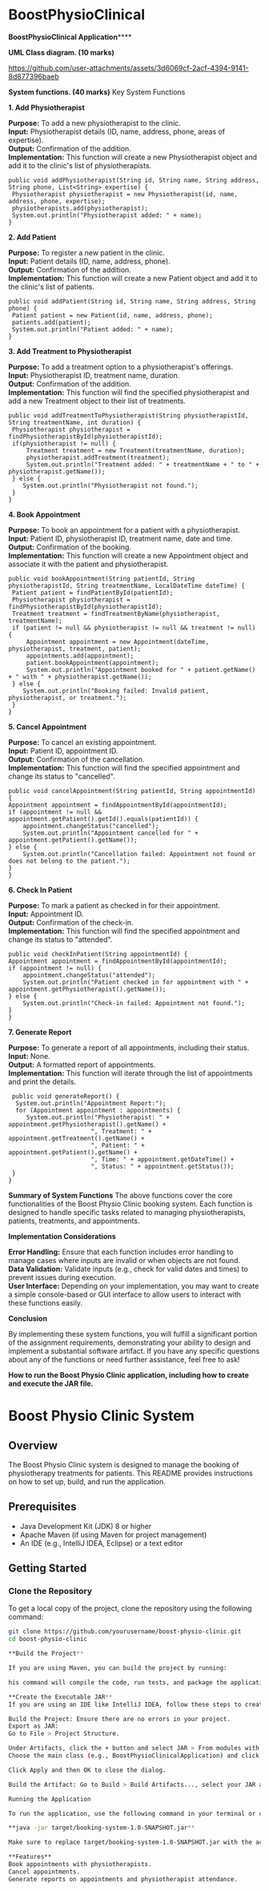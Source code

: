 # BoostPhysioClinical
**BoostPhysioClinical Application******

**UML Class diagram. (10 marks)**

https://github.com/user-attachments/assets/3d6069cf-2acf-4394-9141-8d877396baeb


**System functions. (40 marks)**
Key System Functions

**1. Add Physiotherapist** 

**Purpose:** To add a new physiotherapist to the clinic.      
**Input:** Physiotherapist details (ID, name, address, phone, areas of expertise).    
**Output:** Confirmation of the addition.  
**Implementation:** This function will create a new Physiotherapist object and add it to the clinic's list of physiotherapists.




    public void addPhysiotherapist(String id, String name, String address, String phone, List<String> expertise) {
     Physiotherapist physiotherapist = new Physiotherapist(id, name, address, phone, expertise);
     physiotherapists.add(physiotherapist);
     System.out.println("Physiotherapist added: " + name);
    }



**2. Add Patient**

**Purpose:** To register a new patient in the clinic.  
**Input:** Patient details (ID, name, address, phone).  
**Output:** Confirmation of the addition.  
**Implementation:** This function will create a new Patient object and add it to the clinic's list of patients.



 
 

  
    public void addPatient(String id, String name, String address, String phone) {
     Patient patient = new Patient(id, name, address, phone);
     patients.add(patient);
     System.out.println("Patient added: " + name);
    }
   

**3. Add Treatment to Physiotherapist**

**Purpose:** To add a treatment option to a physiotherapist's offerings.  
**Input:** Physiotherapist ID, treatment name, duration.   
**Output:** Confirmation of the addition.  
**Implementation:** This function will find the specified physiotherapist and add a new Treatment object to their list of treatments.

 


    public void addTreatmentToPhysiotherapist(String physiotherapistId, String treatmentName, int duration) {
     Physiotherapist physiotherapist = findPhysiotherapistById(physiotherapistId);
     if(physiotherapist != null) {
         Treatment treatment = new Treatment(treatmentName, duration);
         physiotherapist.addTreatment(treatment);
         System.out.println("Treatment added: " + treatmentName + " to " + physiotherapist.getName());
     } else {
        System.out.println("Physiotherapist not found.");
     }
    }


**4. Book Appointment**

**Purpose:** To book an appointment for a patient with a physiotherapist.  
**Input:** Patient ID, physiotherapist ID, treatment name, date and time.  
**Output:** Confirmation of the booking.  
**Implementation:** This function will create a new Appointment object and associate it with the patient and physiotherapist.
 

 


    public void bookAppointment(String patientId, String physiotherapistId, String treatmentName, LocalDateTime dateTime) {
     Patient patient = findPatientById(patientId);
     Physiotherapist physiotherapist = findPhysiotherapistById(physiotherapistId);
     Treatment treatment = findTreatmentByName(physiotherapist, treatmentName);
     if (patient != null && physiotherapist != null && treatment != null) {
         Appointment appointment = new Appointment(dateTime, physiotherapist, treatment, patient);
         appointments.add(appointment);
         patient.bookAppointment(appointment);
         System.out.println("Appointment booked for " + patient.getName() + " with " + physiotherapist.getName());
     } else {
        System.out.println("Booking failed: Invalid patient, physiotherapist, or treatment.");
     }
    }


**5. Cancel Appointment**

**Purpose:** To cancel an existing appointment.  
**Input:** Patient ID, appointment ID.  
**Output:** Confirmation of the cancellation.  
**Implementation:** This function will find the specified appointment and change its status to "cancelled".
 
 

    public void cancelAppointment(String patientId, String appointmentId) {
    Appointment appointment = findAppointmentById(appointmentId);
    if (appointment != null && appointment.getPatient().getId().equals(patientId)) {
        appointment.changeStatus("cancelled");
        System.out.println("Appointment cancelled for " + appointment.getPatient().getName());
    } else {
        System.out.println("Cancellation failed: Appointment not found or does not belong to the patient.");
    }
    }
    


**6. Check In Patient**

**Purpose:** To mark a patient as checked in for their appointment.  
**Input:** Appointment ID.  
**Output:** Confirmation of the check-in.  
**Implementation:** This function will find the specified appointment and change its status to "attended".


 
 
    public void checkInPatient(String appointmentId) {
    Appointment appointment = findAppointmentById(appointmentId);
    if (appointment != null) {
        appointment.changeStatus("attended");
        System.out.println("Patient checked in for appointment with " + appointment.getPhysiotherapist().getName());
    } else {
        System.out.println("Check-in failed: Appointment not found.");
    }
    }


    
   

**7. Generate Report**

**Purpose:** To generate a report of all appointments, including their status.  
**Input:** None.  
**Output:** A formatted report of appointments.  
**Implementation:** This function will iterate through the list of appointments and print the details.
 
 


  
   
     public void generateReport() {
      System.out.println("Appointment Report:");
      for (Appointment appointment : appointments) {
         System.out.println("Physiotherapist: " + appointment.getPhysiotherapist().getName() +
                           ", Treatment: " + appointment.getTreatment().getName() +
                           ", Patient: " + appointment.getPatient().getName() +
                           ", Time: " + appointment.getDateTime() +
                           ", Status: " + appointment.getStatus());
     }
    }



**Summary of System Functions**
The above functions cover the core functionalities of the Boost Physio Clinic booking system. Each function is designed to handle specific tasks related to managing physiotherapists, patients, treatments, and appointments.

**Implementation Considerations**

**Error Handling:** Ensure that each function includes error handling to manage cases where inputs are invalid or when objects are not found.  
**Data Validation:** Validate inputs (e.g., check for valid dates and times) to prevent issues during execution.  
**User Interface:** Depending on your implementation, you may want to create a simple console-based or GUI interface to allow users to interact with these functions easily.

**Conclusion**

By implementing these system functions, you will fulfill a significant portion of the assignment requirements, demonstrating your ability to design and implement a substantial software artifact. If you have any specific questions about any of the functions or need further assistance, feel free to ask!



**How to run the Boost Physio Clinic application, including how to create and execute the JAR file.**

# Boost Physio Clinic System

## Overview
The Boost Physio Clinic system is designed to manage the booking of physiotherapy treatments for patients. This README provides instructions on how to set up, build, and run the application.

## Prerequisites
- Java Development Kit (JDK) 8 or higher
- Apache Maven (if using Maven for project management)
- An IDE (e.g., IntelliJ IDEA, Eclipse) or a text editor

## Getting Started

### Clone the Repository
To get a local copy of the project, clone the repository using the following command:
```bash
git clone https://github.com/yourusername/boost-physio-clinic.git
cd boost-physio-clinic

**Build the Project**

If you are using Maven, you can build the project by running:

his command will compile the code, run tests, and package the application into a JAR file.

**Create the Executable JAR**
If you are using an IDE like IntelliJ IDEA, follow these steps to create an executable JAR file:

Build the Project: Ensure there are no errors in your project.
Export as JAR:
Go to File > Project Structure.

Under Artifacts, click the + button and select JAR > From modules with dependencies....
Choose the main class (e.g., BoostPhysioClinicalApplication) and click OK.

Click Apply and then OK to close the dialog.

Build the Artifact: Go to Build > Build Artifacts..., select your JAR artifact, and click Build.

Running the Application

To run the application, use the following command in your terminal or command prompt:

**java -jar target/booking-system-1.0-SNAPSHOT.jar**

Make sure to replace target/booking-system-1.0-SNAPSHOT.jar with the actual path to your JAR file if it differs.

**Features**
Book appointments with physiotherapists.
Cancel appointments.
Generate reports on appointments and physiotherapist attendance.
